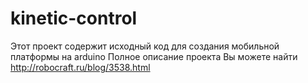 # kinetic-control
Этот проект содержит исходный код для создания мобильной платформы на arduino
Полное описание проекта Вы можете найти http://robocraft.ru/blog/3538.html
